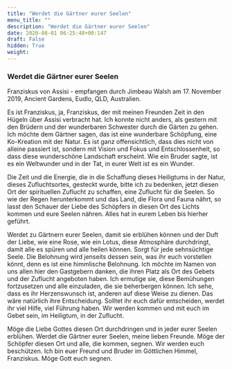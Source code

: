 ```yaml
---
title: "Werdet die Gärtner eurer Seelen"
menu_title: ""
description: "Werdet die Gärtner eurer Seelen"
date: 2020-08-01 06:25:48+00:147
draft: False
hidden: True
weight:
---
```

### Werdet die Gärtner eurer Seelen

Franziskus von Assisi - empfangen durch Jimbeau Walsh am 17. November 2019, Ancient Gardens, Eudlo, QLD, Australien.

Es ist Franziskus, ja, Franziskus, der mit meinen Freunden Zeit in den Hügeln über Assisi verbracht hat. Ich konnte nicht anders, als gestern mit den Brüdern und der wunderbaren Schwester durch die Gärten zu gehen. Ich möchte dem Gärtner sagen, das ist eine wunderbare Schöpfung, eine Ko-Kreation mit der Natur. Es ist ganz offensichtlich, dass dies nicht von alleine passiert ist, sondern mit Vision und Fokus und Entschlossenheit, so dass diese wunderschöne Landschaft erscheint. Wie ein Bruder sagte, ist es ein Weltwunder und in der Tat, in eurer Welt ist es ein Wunder.

Die Zeit und die Energie, die in die Schaffung dieses Heiligtums in der Natur, dieses Zufluchtsortes, gesteckt wurde, bitte ich zu bedenken, jetzt diesen Ort der spirituellen Zuflucht zu schaffen, eine Zuflucht für die Seelen. So wie der Regen herunterkommt und das Land, die Flora und Fauna nährt, so lasst den Schauer der Liebe des Schöpfers in diesen Ort des Lichts kommen und eure Seelen nähren. Alles hat in eurem Leben bis hierher geführt.

Werdet zu Gärtnern eurer Seelen, damit sie erblühen können und der Duft der Liebe, wie eine Rose, wie ein Lotus, diese Atmosphäre durchdringt, damit alle es spüren und alle heilen können. Sorgt für jede sehnsüchtige Seele. Die Belohnung wird jenseits dessen sein, was ihr euch vorstellen könnt, denn es ist eine himmlische Belohnung. Ich möchte im Namen von uns allen hier den Gastgebern danken, die ihren Platz als Ort des Gebets und der Zuflucht angeboten haben. Ich ermutige sie, diese Bemühungen fortzusetzen und alle einzuladen, die sie beherbergen können. Ich sehe, dass es ihr Herzenswunsch ist, anderen auf diese Weise zu dienen. Das wäre natürlich ihre Entscheidung. Solltet ihr euch dafür entscheiden, werdet ihr viel Hilfe, viel Führung haben. Wir werden kommen und mit euch im Gebet sein, im Heiligtum, in der Zuflucht.

Möge die Liebe Gottes diesen Ort durchdringen und in jeder eurer Seelen erblühen. Werdet die Gärtner eurer Seelen, meine lieben Freunde. Möge der Schöpfer diesen Ort und alle, die kommen, segnen. Wir werden euch beschützen. Ich bin euer Freund und Bruder im Göttlichen Himmel, Franziskus. Möge Gott euch segnen.
